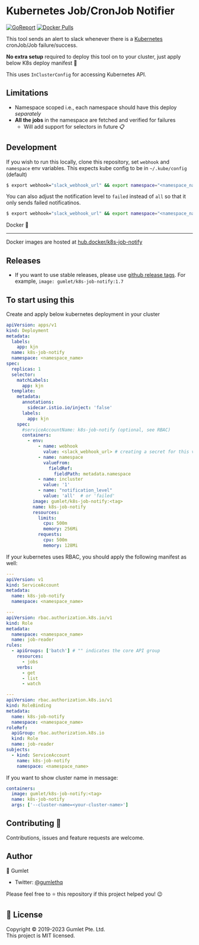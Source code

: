 # Kubernetes Job/CronJob Notifier

[![GoReport](https://goreportcard.com/badge/github.com/gumlet/k8s-job-notify)](https://goreportcard.com/report/github.com/gumlet/k8s-job-notify)
[![Docker Pulls](https://img.shields.io/docker/pulls/gumlet/k8s-job-notify.svg?style=flat-square&logo=docker)](https://hub.docker.com/r/gumlet/k8s-job-notify/tags)

This tool sends an alert to slack whenever there is a [Kubernetes](https://github.com/kubernetes/kubernetes) cronJob/Job failure/success.

**No extra setup** required to deploy this tool on to your cluster, just apply below K8s deploy manifest 🎉

This uses `InClusterConfig` for accessing Kubernetes API.

## Limitations

- Namespace scoped i.e., each namespace should have this deploy _separately_
- **All the jobs** in the namespace are fetched and verified for failures
  - Will add support for selectors in future 📋

## Development

If you wish to run this locally, clone this repository, set `webhook` and `namespace` env variables.
This expects kube config to be in `~/.kube/config` (default)

```sh
$ export webhook="slack_webhook_url" && export namespace="<namespace_name>" && go build &&  ./k8s-job-notify
```

You can also adjust the notification level to `failed` instead of `all` so that it only sends failed notificatinos.

```sh
$ export webhook="slack_webhook_url" && export namespace="<namespace_name>" && export notification_level="failed" && go build &&  ./k8s-job-notify
```

Docker 🐳

---

Docker images are hosted at [hub.docker/k8s-job-notify](https://hub.docker.com/r/gumlet/k8s-job-notify)

## Releases

- If you want to use stable releases, please use [github release tags](https://github.com/gumlet/k8s-job-notify/releases). For example, `image: gumlet/k8s-job-notify:1.7`

## To start using this

Create and apply below kubernetes deployment in your cluster

```yaml
apiVersion: apps/v1
kind: Deployment
metadata:
  labels:
    app: kjn
  name: k8s-job-notify
  namespace: <namespace_name>
spec:
  replicas: 1
  selector:
    matchLabels:
      app: kjn
  template:
    metadata:
      annotations:
        sidecar.istio.io/inject: 'false'
      labels:
        app: kjn
    spec:
      #serviceAccountName: k8s-job-notify (optional, see RBAC)
      containers:
        - env:
            - name: webhook
              value: <slack_webhook_url> # creating a secret for this var is recommended
            - name: namespace
              valueFrom:
                fieldRef:
                  fieldPath: metadata.namespace
            - name: incluster
              value: '1'
            - name: "notification_level"
              value: 'all'  # or 'failed'
          image: gumlet/k8s-job-notify:<tag>
          name: k8s-job-notify
          resources:
            limits:
              cpu: 500m
              memory: 256Mi
            requests:
              cpu: 500m
              memory: 128Mi
```

If your kubernetes uses RBAC, you should apply the following manifest as well:

```yaml
---
apiVersion: v1
kind: ServiceAccount
metadata:
  name: k8s-job-notify
  namespace: <namespace_name>

---
apiVersion: rbac.authorization.k8s.io/v1
kind: Role
metadata:
  namespace: <namespace_name>
  name: job-reader
rules:
  - apiGroups: ['batch'] # "" indicates the core API group
    resources:
      - jobs
    verbs:
      - get
      - list
      - watch

---
apiVersion: rbac.authorization.k8s.io/v1
kind: RoleBinding
metadata:
  name: k8s-job-notify
  namespace: <namespace_name>
roleRef:
  apiGroup: rbac.authorization.k8s.io
  kind: Role
  name: job-reader
subjects:
  - kind: ServiceAccount
    name: k8s-job-notify
    namespace: <namespace_name>
```

If you want to show cluster name in message:

```yaml
containers:
  image: gumlet/k8s-job-notify:<tag>
  name: k8s-job-notify
  args: ['--cluster-name=<your-cluster-name>']
```

## Contributing 🤝

Contributions, issues and feature requests are welcome.

## Author

👤 Gumlet

- Twitter: [@gumlethq](https://twitter.com/gumlethq)

Please feel free to ⭐️ this repository if this project helped you! 😉

## 📝 License

Copyright © 2019-2023 Gumlet Pte. Ltd.  
This project is MIT licensed.
